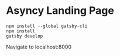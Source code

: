# Asyncy Landing Page

```
npm install --global gatsby-cli
npm install
gatsby develop
```

Navigate to localhost:8000

